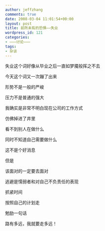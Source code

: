 ```yaml
---
author: jeffzhang
comments: true
date: 2008-03-04 11:01:54+00:00
layout: post
title: 前所未有的恐惧——失业
wordpress_id: 121
categories:
- ———讨论———
tags:
- 杂谈
---
```


失业这个词好像从毕业之后一直如梦魇般挥之不去

今天这个词又一次蹦了出来

形势不是一般的严峻

压力不是普通的强大

我确实是非常不明白现在公司的工作方式

仿佛掉进了井里

看不到别人在做什么

同时不知道自己需要做什么

这不是个好消息

但是

该面对的一定要去面对

逃避是懦弱者和对自己不负责任的表现

抓紧时间

按照自己的计划走

勉励一句话

路有多远，我就要走多远！
